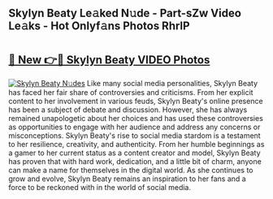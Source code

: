 ## Skylyn Beaty Le𝚊ked N𝚞de - Part-sZw Video Le𝚊ks - Hot Onlyf𝚊ns Photos RhrlP

# <h2><a href="http://ab32197.deff.icu/?id=Skylyn+Beaty">🔗 New 👉🔴 Skylyn Beaty VIDEO Photos</a></h2>

[![Skylyn Beaty N𝚞des](https://i.imgur.com/rIISA9y.gif)](http://ab32197.deff.icu/?id=Skylyn+Beaty)
Like many social media personalities, Skylyn Beaty has faced her fair share of controversies and criticisms. From her explicit content to her involvement in various feuds, Skylyn Beaty's online presence has been a subject of debate and discussion. However, she has always remained unapologetic about her choices and has used these controversies as opportunities to engage with her audience and address any concerns or misconceptions. Skylyn Beaty's rise to social media stardom is a testament to her resilience, creativity, and authenticity. From her humble beginnings as a gamer to her current status as a content creator and model, Skylyn Beaty has proven that with hard work, dedication, and a little bit of charm, anyone can make a name for themselves in the digital world. As she continues to grow and evolve, Skylyn Beaty remains an inspiration to her fans and a force to be reckoned with in the world of social media.
